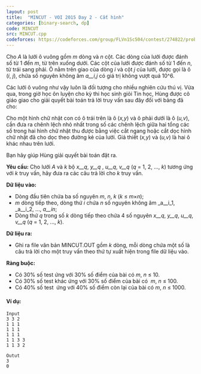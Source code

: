 ```yaml
---
layout: post
title:  "MINCUT - VOI 2015 Day 2 - Cắt hình"
categories: [binary-search, dp]
code: MINCUT
src: MINCUT.cpp
codeforces: https://codeforces.com/group/FLVn1Sc504/contest/274822/problem/N
---
```




  



Cho _A_ là lưới ô vuông gồm _m_ dòng và _n_ cột. Các dòng của lưới được đánh số từ 1 đến _m_, từ trên xuống dưới. Các cột của lưới được đánh số từ 1 đến _n_, từ trái sang phải. Ô nằm trên giao của dòng _i_ và cột _j_ của lưới, được gọi là ô (_i_, _j_), chứa số nguyên không âm _a__i,j_ có giá trị không vượt quá 10^6.

Các lưới ô vuông như vậy luôn là đối tượng cho nhiều nghiên cứu thú vị. Vừa qua, trong giờ học ôn luyện cho kỳ thi học sinh giỏi Tin học, Hùng được cô giáo giao cho giải quyết bài toán trả lời truy vấn sau đây đối với bảng đã cho:

Cho một hình chữ nhật con có ô trái trên là ô (_x,y_) và ô phải dưới là ô (_u,v_), cần đưa ra chênh lệch nhỏ nhất trong số các chênh lệch giữa hai tổng các số trong hai hình chữ nhật thu được bằng việc cắt ngang hoặc cắt dọc hình chữ nhật đã cho dọc theo đường kẻ của lưới. Giả thiết (_x,y_) và (_u,v_) là hai ô khác nhau trên lưới.

Bạn hãy giúp Hùng giải quyết bài toán đặt ra.

**Yêu** **cầu:** Cho lưới _A_ và _k_ bộ _x__q_, _y__q_ , _u__q_, _v__q_ (_q_ \= 1, 2, ..., _k_) tương ứng với _k_ truy vấn, hãy đưa ra các câu trả lời cho _k_ truy vấn.

**Dữ liệu vào:** 

+ Dòng đầu tiên chứa ba số nguyên _m_, _n_, _k_ (_k_ ≤ _m_×_n_);
+ _m_ dòng tiếp theo, dòng thứ _i_ chứa _n_ số nguyên không âm _a__i_1, _a__i_2, ..., _a__in_;
+ Dòng thứ _q_ trong số _k_ dòng tiếp theo chứa 4 số nguyên _x__q_, _y__q_, _u__q_, _v__q_ (_q_ \= 1, 2, ..., _k_).

**Dữ liệu ra:**

+ Ghi ra file văn bản MINCUT.OUT gồm _k_ dòng, mỗi dòng chứa một số là câu trả lời cho một truy vấn theo thứ tự xuất hiện trong file dữ liệu vào.

**Ràng buộc:**

+ Có 30% số test ứng với 30% số điểm của bài có _m_, _n_ ≤ 10.
+ Có 30% số test khác ứng với 30% số điểm của bài có  _m_, _n_ ≤ 100.
+ Có 40% số test  ứng với 40% số điểm còn lại của bài có _m_, _n_ ≤ 1000.

#### Ví dụ:

```
Input 
3 3 2
1 1 1
1 1 1
1 1 1
1 1 3 3
1 1 3 2

Outut
3
0
```

<!--more-->

